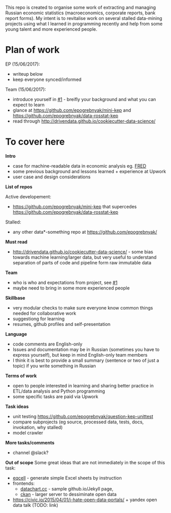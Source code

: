This repo is created to organise some work of extracting and managing Russian economic statistics (macroeconomics, corporate reports, bank report forms). My intent is to revitalise work on several stalled data-mining projects using what I learned in programming recently and help from some young talent and more experienced people. 

Plan of work
============

EP (15/06/2017): 
- writeup below
- keep everyone synced/informed

Team (15/06/2017):
- introduce yourself in [#1](https://github.com/epogrebnyak/data-team-ru-stat/issues/1) - breifly your background and what you can expect to learn
- glance at <https://github.com/epogrebnyak/mini-kep> and <https://github.com/epogrebnyak/data-rosstat-kep> 
- read through <http://drivendata.github.io/cookiecutter-data-science/> 

To cover here
=============

**Intro**
- case for machine-readable data in economic analysis eg. [FRED](https://fred.stlouisfed.org/series/CPIAUCSL)
- some previous background and lessons learned + experience at Upwork
- user case and design considerations  

**List of repos**

Active developement:
- <https://github.com/epogrebnyak/mini-kep> that supercedes <https://github.com/epogrebnyak/data-rosstat-kep>

Stalled:
- any other data\*-something repo at <https://github.com/epogrebnyak/>

**Must read**
- <http://drivendata.github.io/cookiecutter-data-science/> - some bias towards machine learning/larger data, but very useful 
to understand separation of parts of code and pipeline form raw immutable data

**Team**
- who is who and expectations from project, see [#1](https://github.com/epogrebnyak/data-team-ru-stat/issues/1) 
- maybe need to bring in some more experienced people

**Skillbase**
- very modular checks to make sure everyone know common things needed for collaborative work 
- suggestiong for learning
- resumes, github profiles and self-presentation 

**Language**
- code comments are English-only
- Issues and documentation may be in Russian (sometimes you have to express yourself), 
  but keep in mind English-only team members
- I think it is best to provide a small summary (sentence or two of just a topic) if you write something in Russian

**Terms of work**
- open to people interested in learning and sharing better practice in ETL/data analysis and Python programming
- some specific tasks are paid via Upwork

**Task ideas**
- unit testing <https://github.com/epogrebnyak/question-kep-unittest>
- compare subprojects (eg source, processed data, tests, docs, invokation, why stalled)
- model crawler

**More tasks/comments**
- channel @slack?

**Out of scope**
Some great ideas that are not immediately in the scope of this task:
- [eqcell](https://github.com/epogrebnyak/make-xls-eqcell) - generate simple Excel sheets by instruction
- frontends:
  - [datachart.cc](http://datachart.cc) - sample github.io/Jekyll page, 
  - [ckan](https://ckan.org/) - larger server to dessiminate open data
- <https://civic.io/2015/04/01/i-hate-open-data-portals/> + yandex open data talk (TODO: link)
